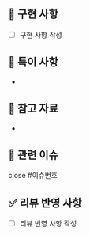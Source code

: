 ## 📑 구현 사항

- [ ] 구현 사항 작성


## 🚧 특이 사항

-


## 📃 참고 자료

- 


## 🚨 관련 이슈

close #이슈번호

## ✅ 리뷰 반영 사항

- [ ] 리뷰 반영 사항 작성
